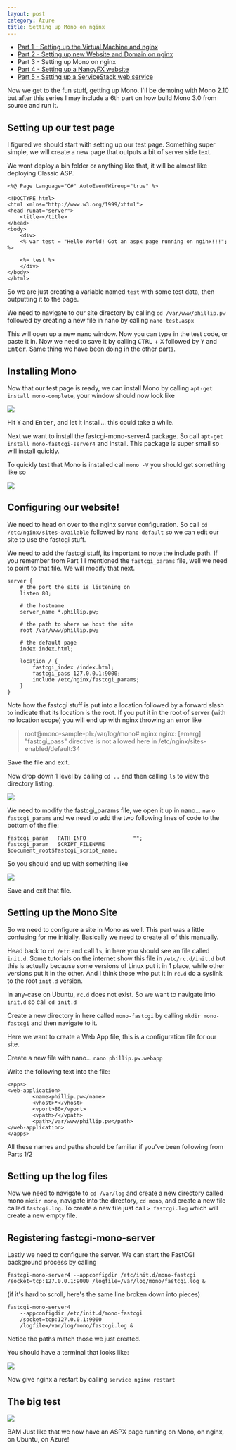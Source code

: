 ```yaml
---
layout: post
category: Azure
title: Setting up Mono on nginx
---
```


* [Part 1 - Setting up the Virtual Machine and nginx](/2013/06/setting-up-ubuntu-and-nginx-on-azure/)
* [Part 2 - Setting up new Website and Domain on nginx](/2013/06/setting-up-a-new-website-and-domain-on-nginx)
* Part 3 - Setting up Mono on nginx
* [Part 4 - Setting up a NancyFX website](/2013/07/setting-up-a-nancyfx-website/)
* [Part 5 - Setting up a ServiceStack web service](/2013/07/setting-up-a-servicestack-service/)

Now we get to the fun stuff, getting up Mono. I'll be demoing with Mono 2.10 but after this series I may include a 6th part on how build Mono 3.0 from source and run it. 

## Setting up our test page ##

I figured we should start with setting up our test page. Something super simple, we will create a new page that outputs a bit of server side text. 

We wont deploy a bin folder or anything like that, it will be almost like deploying Classic ASP. 

	<%@ Page Language="C#" AutoEventWireup="true" %>
	
	<!DOCTYPE html>
	<html xmlns="http://www.w3.org/1999/xhtml">
	<head runat="server">
	    <title></title>
	</head>
	<body>
	    <div>
	    <% var test = "Hello World! Got an aspx page running on nginx!!!"; %>
	      
	    <%= test %>
	    </div>
	</body>
	</html>

So we are just creating a variable named `test` with some test data, then outputting it to the page. 

<!--excerpt-->

We need to navigate to our site directory by calling `cd /var/www/phillip.pw` followed by creating a new file in nano by calling `nano test.aspx`

This will open up a new nano window. Now you can type in the test code, or paste it in. Now we need to save it by calling <kbd>CTRL</kbd> + <kbd>X</kbd> followed by <kbd>Y</kbd> and <kbd>Enter</kbd>. Same thing we have been doing in the other parts. 

## Installing Mono ##

Now that our test page is ready, we can install Mono by calling `apt-get install mono-complete`, your window should now look like

![](/images/setup-mono-on-ubuntu-part-3-1.png)

Hit <kbd>Y</kbd> and <kbd>Enter</kbd>, and let it install... this could take a while.

Next we want to install the fastcgi-mono-server4 package. So call `apt-get install mono-fastcgi-server4` and install. This package is super small so will install quickly.

To quickly test that Mono is installed call `mono -V` you should get something like so

![](/images/setup-mono-on-ubuntu-part-3-2.png)

## Configuring our website! ##

We need to head on over to the nginx server configuration. So call `cd /etc/nginx/sites-available` followed by `nano default` so we can edit our site to use the fastcgi stuff.

We need to add the fastcgi stuff, its important to note the include path. If you remember from Part 1 I mentioned the `fastcgi_params` file, well we need to point to that file. We will modify that next.
	
	server {
		# the port the site is listening on
		listen 80;
		
		# the hostname
		server_name *.phillip.pw;
		
		# the path to where we host the site
		root /var/www/phillip.pw;
		
		# the default page
		index index.html;
		
		location / {
			fastcgi_index /index.html;
			fastcgi_pass 127.0.0.1:9000;
			include /etc/nginx/fastcgi_params;
		}
	}

<span class="note">Note how the fastcgi stuff is put into a location followed by a forward slash to indicate that its location is the root. If you put it in the root of server (with no location scope) you will end up with nginx throwing an error like</span> 

> root@mono-sample-ph:/var/log/mono# nginx
> nginx: [emerg] "fastcgi_pass" directive is not allowed here in /etc/nginx/sites-enabled/default:34

Save the file and exit. 

Now drop down 1 level by calling `cd ..` and then calling `ls` to view the directory listing.

![](/images/setup-mono-on-ubuntu-part-3-3.png)

We need to modify the fastcgi_params file, we open it up in nano... `nano fastcgi_params` and we need to add the two following lines of code to the bottom of the file:

	fastcgi_param   PATH_INFO               "";
	fastcgi_param   SCRIPT_FILENAME         $document_root$fastcgi_script_name;

So you should end up with something like

![](/images/setup-mono-on-ubuntu-part-3-4.png)

Save and exit that file. 

## Setting up the Mono Site ##

So we need to configure a site in Mono as well. This part was a little confusing for me initially. Basically we need to create all of this manually.

Head back to `cd /etc` and call `ls`, in here you should see an file called `init.d`. Some tutorials on the internet show this file in `/etc/rc.d/init.d` but this is actually because some versions of Linux put it in 1 place, while other versions put it in the other. And I think those who put it in `rc.d` do a syslink to the root `init.d` version. 

In any-case on Ubuntu, `rc.d` does not exist. So we want to navigate into `init.d` so call `cd init.d`

Create a new directory in here called `mono-fastcgi` by calling `mkdir mono-fastcgi` and then navigate to it.

Here we want to create a Web App file, this is a configuration file for our site.

Create a new file with nano... `nano phillip.pw.webapp`

Write the following text into the file:

	<apps>
	<web-application>
	        <name>phillip.pw</name>
	        <vhost>*</vhost>
	        <vport>80</vport>
	        <vpath>/</vpath>
	        <path>/var/www/phillip.pw</path>
	</web-application>
	</apps>

All these names and paths should be familiar if you've been following from Parts 1/2

## Setting up the log files ##

Now we need to navigate to `cd /var/log` and create a new directory called mono `mkdir mono`, navigate into the directory, `cd mono`, and create a new file called `fastcgi.log`. To create a new file just call `> fastcgi.log` which will create a new empty file.

## Registering fastcgi-mono-server ##

Lastly we need to configure the server. We can start the FastCGI background process by calling

`fastcgi-mono-server4 --appconfigdir /etc/init.d/mono-fastcgi /socket=tcp:127.0.0.1:9000 /logfile=/var/log/mono/fastcgi.log &`

(if it's hard to scroll, here's the same line broken down into pieces)

	fastcgi-mono-server4 
		--appconfigdir /etc/init.d/mono-fastcgi 
		/socket=tcp:127.0.0.1:9000 
		/logfile=/var/log/mono/fastcgi.log &

Notice the paths match those we just created.

You should have a terminal that looks like:

![](/images/setup-mono-on-ubuntu-part-3-5.png)

Now give nginx a restart by calling `service nginx restart`

## The big test ##

![](/images/setup-mono-on-ubuntu-part-3-6.png)

BAM Just like that we now have an ASPX page running on Mono, on nginx, on Ubuntu, on Azure! 

